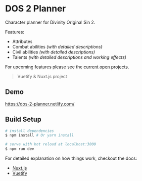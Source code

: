 # DOS 2 Planner

Character planner for Divinity Original Sin 2.

Features:
- Attributes
- Combat abilities *(with detailed descriptions)*
- Civil abilities *(with detailed descriptions)*
- Talents *(with detailed descriptions and working effects)*

For upcoming features please see the [current open projects](https://github.com/T3nak/DOS-2-Planner/projects).

> Vuetify & Nuxt.js project

## Demo

https://dos-2-planner.netlify.com/

## Build Setup

``` bash
# install dependencies
$ npm install # Or yarn install

# serve with hot reload at localhost:3000
$ npm run dev
```

For detailed explanation on how things work, checkout the docs:
- [Nuxt.js](https://github.com/nuxt/nuxt.js)
- [Vuetify](https://vuetifyjs.com/vuetify/quick-start)
